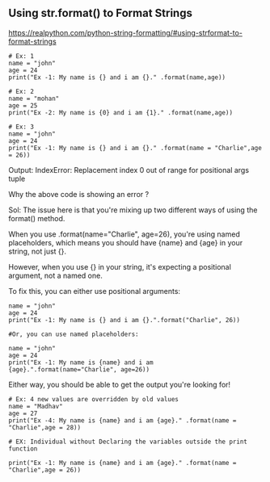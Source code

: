 ## Using str.format() to Format Strings

https://realpython.com/python-string-formatting/#using-strformat-to-format-strings

```
# Ex: 1
name = "john"
age = 24
print("Ex -1: My name is {} and i am {}." .format(name,age))
```


```
# Ex: 2
name = "mohan"
age = 25
print("Ex -2: My name is {0} and i am {1}." .format(name,age))
```


```
# Ex: 3
name = "john"
age = 24
print("Ex -1: My name is {} and i am {}." .format(name = "Charlie",age = 26))
```
Output: IndexError: Replacement index 0 out of range for positional args tuple


Why the above code is showing an error ?

Sol:
The issue here is that you're mixing up two different ways of using the format() method.

When you use .format(name="Charlie", age=26), you're using named placeholders, which means you should have {name} and {age} in your string, not just {}.

However, when you use {} in your string, it's expecting a positional argument, not a named one.

To fix this, you can either use positional arguments:

```
name = "john"
age = 24
print("Ex -1: My name is {} and i am {}.".format("Charlie", 26))

#Or, you can use named placeholders:

name = "john"
age = 24
print("Ex -1: My name is {name} and i am {age}.".format(name="Charlie", age=26))
```

Either way, you should be able to get the output you're looking for!


```
# Ex: 4 new values are overridden by old values
name = "Madhav"
age = 27
print("Ex -4: My name is {name} and i am {age}." .format(name = "Charlie",age = 28))
```


```
# EX: Individual without Declaring the variables outside the print function

print("Ex -1: My name is {name} and i am {age}." .format(name = "Charlie",age = 26))
```
